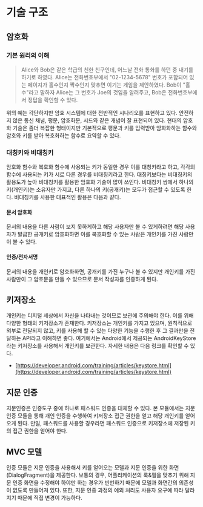 # 기술 구조

## 암호화

### 기본 원리의 이해

> Alice와 Bob은 같은 학급의 친한 친구인데, 어느날 전화 통화를 하던 중 내기를 하기로 하였다. Alice는 전화번호부에서 "02-1234-5678" 번호가 포함되어 있는 페이지가 홀수인지 짝수인지 맞추면 이기는 게임을 제안하였다. Bob이 "홀수"라고 말하자 Alice는 그 번호가 Joe의 것임을 알려주고, Bob은 전화번호부에서 정답을 확인할 수 있다.

위의 예는 각단하지만 암호 시스템에 대한 전반적인 시나리오를 표현하고 있다. 안전하지 않은 통신 채널, 평문, 암호화문, 시드와 같은 개념이 잘 표현되어 있다. 현대의 암호화 기술은 좀더 복잡한 형태이지만 기본적으로 평문과 키를 입력받아 암화화하는 함수와 암호와 키를 받아 복호화하는 함수로 요약할 수 있다.

### 대칭키와 비대칭키

암호화 함수와 복호화 함수에 사용되는 키가 동일한 경우 이를 대칭키라고 하고, 각각의 함수에 사용되는 키가 서로 다른 경우를 비대칭키라고 한다. 대칭키보다는 비대칭키의 활용도가 높아 비대칭키를 활용한 암호화 기술이 많이 쓰인다. 비대칭키 쌍에서 하나의 키\(개인키\)는 소유자만 가지고, 다른 하나의 키\(공개키\)는 모두가 접근할 수 있도록 한다. 비대칭키를 사용한 대표적인 활용은 다음과 같다.

#### 문서 암호화

문서의 내용을 다른 사람이 보지 못하게하고 해당 사용자만 볼 수 있게하려면 해당 사용자가 발급한 공개키로 암호화하면 이를 복호화할 수 있는 사람은 개인키를 가진 사람만이 볼 수 있다.

#### 인증/전자서명

문서의 내용을 개인키로 암호화하면, 공개키를 가진 누구나 볼 수 있지만 개인키를 가진 사람만이 그 암호문을 만들 수 있으므로 문서 작성자를 인증하게 된다.

## 키저장소

개인키는 디지털 세상에서 자신을 나타내는 것이므로 보관에 주의해야 한다. 이를 위해 다양한 형태의 키저장소가 존재한다. 키저장소는 개인키를 가지고 있으며, 원칙적으로 외부로 전달되지 않고, 키를 사용해 할 수 있는 다양한 기능을 수행한 후 그 결과만을 전달하는 API라고 이해하면 좋다. 여기에서는 Android에서 제공되는 AndroidKeyStore라는 키저장소를 사용해서 개인키를 보관한다. 자세한 내용은 다음 링크를 확인할 수 있다.

* [https://developer.android.com/training/articles/keystore.html](https://developer.android.com/training/articles/keystore.html)

## 지문 인증

지문인증은 인증도구 중에 하나로 패스워드 인증을 대체할 수 있다. 본 모듈에서는 지문 인증 모듈을 통해 개인 인증을 수행하여 키저장소 접근 권한을 얻고 해당 개인키를 얻어오게 된다. 만일, 패스워드를 사용할 경우라면 패스워드 인증으로 키저장소에 저장된 키의 접근 권한을 얻어야 한다.

## MVC 모델

인증 모듈은 지문 인증을 사용해서 키를 얻어오는 모델과 지문 인증을 위한 화면\(DialogFragment\)을 제공한다. 보통의 경우, 어플리케이션의 룩&필을 맞추기 위해 지문 인증 화면을 수정해야 하야만 하는 경우가 빈번하기 때문에 모델과 화면간의 의존성이 없도록 만들어져 있다. 또한, 지문 인증 과정의 예외 처리도 사용자 요구에 따라 달라지기 때문에 직접 변경이 가능하다.

